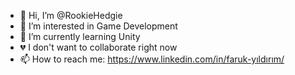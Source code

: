 - 👋 Hi, I’m @RookieHedgie
- 👀 I’m interested in Game Development
- 🌱 I’m currently learning Unity
- 💔 I don't want to collaborate right now
- 📫 How to reach me: https://www.linkedin.com/in/faruk-yıldırım/

<!---
RookieHedgie/RookieHedgie is a ✨ special ✨ repository because its `README.md` (this file) appears on your GitHub profile.
You can click the Preview link to take a look at your changes.
--->
